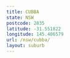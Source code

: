 ```yaml
---
title: CUBBA
state: NSW
postcode: 2835
latitude: -31.551822
longitude: 145.406579
url: /nsw/cubba/
layout: suburb
---
```

